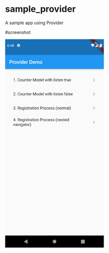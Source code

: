# sample_provider
A sample app using Provider

#screenshot

<img src="./screenshots/Screenshot_1604409530.png" width="320"/>